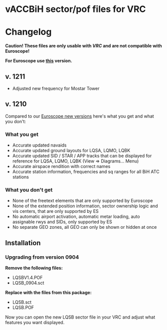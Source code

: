 # vACCBiH sector/pof files for VRC

# Changelog

**Caution! These files are only usable with _VRC_ and are not compatible with Euroscope!**

**For Euroscope use [this](https://github.com/tarakanbg/vaccbih_sct_files) version.**

## v. 1211

* Adjusted new frequency for Mostar Tower

## v. 1210

Compared to our [Euroscope new versions](https://github.com/tarakanbg/vaccbih_sct_files)
here's what you get and what you don't:

### What you get

* Accurate updated navaids
* Accurate updated ground layouts for LQSA, LQMO, LQBK
* Accurate updated SID / STAR / APP tracks that can be displayed for reference for LQSA, LQMO, LQBK
  (View => Diagrams... Menu)
* Accurate airspace rendition with correct names
* Accurate station information, frequencies and sq ranges for all BiH ATC stations

### What you don't get

* None of the freetext elements that are only supported by Euroscope
* None of the extended position information, sector ownership logic and vis centers, that are only supported by ES
* No automatic airport activation, automatic metar loading, auto assignable rwys and SIDs, only supported by ES
* No separate GEO zones, all GEO can only be shown or hidden at once


## Installation

### Upgrading from version 0904

**Remove the following files:**

* LQSBV1.4.POF
* LQSB_0904.sct

**Replace with the files from this package:**

* LQSB.sct
* LQSB.POF

Now you can open the new LQSB sector file in your VRC and adjust what features you want displayed.


